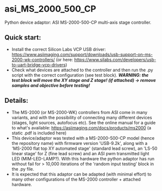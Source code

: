 # asi_MS_2000_500_CP
Python device adaptor: ASI MS-2000-500-CP multi-axis stage controller.
## Quick start:
- Install the correct Silicon Labs VCP USB driver: https://www.asiimaging.com/support/downloads/usb-support-on-ms-2000-wk-controllers/ (or here: https://www.silabs.com/developers/usb-to-uart-bridge-vcp-drivers)
- Check what devices are attached to the controller and then run the .py script with the correct configuration (see test block). ***WARNING: the test block will move the XY stage and Z stage! (if attached) -> remove samples and objective before testing!***
## Details:
- The MS-2000 (or MS-2000-WK) controllers from ASI come in many variants, and with the possibility of connecting many different devices (stages, light sources, autofocus etc). See the online manual for a guide to what's available: https://asiimaging.com/docs/products/ms2000 (a static .pdf is included here)
- This device/adaptor was tested with a MS-2000-500-CP model (hence the repository name) with firmware version 'USB-9.2k', along with a 'MS-2000 flat top XY automated stage' (standard lead screw), an 'LS-50 linear stage' for Z (fine lead screw) and an ASI pwm transmitted light LED (MIM-LED-LAMP?). With this hardware the python adaptor has run without fail for > 10,000 iterations of the 'random input testing' block in the .py file.
- It is expected that this adaptor can be adapted (with minimal effort) to many other configurations of the MS-2000 controller + attached hardware.

